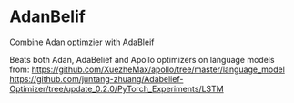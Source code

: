 # AdanBelif

Combine Adan optimzier with AdaBleif

Beats both Adan, AdaBelief and Apollo optimizers on language models from:
https://github.com/XuezheMax/apollo/tree/master/language_model
https://github.com/juntang-zhuang/Adabelief-Optimizer/tree/update_0.2.0/PyTorch_Experiments/LSTM
